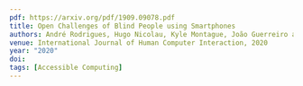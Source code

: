 ```yaml
---
pdf: https://arxiv.org/pdf/1909.09078.pdf
title: Open Challenges of Blind People using Smartphones
authors: André Rodrigues, Hugo Nicolau, Kyle Montague, João Guerreiro and Tiago Guerreiro
venue: International Journal of Human Computer Interaction, 2020
year: "2020"
doi: 
tags: [Accessible Computing]
---
```


